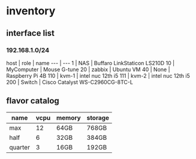 # inventory

## interface list
### 192.168.1.0/24

host | role | name
--- | ---
1 | NAS | Buffaro LinkStaticon LS210D
10 | MyComputer | Mouse G-tune
20 | zabbix | Ubuntu VM
40 | None | Raspberry Pi 4B
110 | kvm-1 | intel nuc 12th i5
111 | kvm-2 | intel nuc 12th i5
200 | Switch | Cisco Catalyst WS-C2960CG-8TC-L

## flavor catalog

name | vcpu | memory | storage
--- | --- | --- | ---
max | 12 | 64GB | 768GB
half | 6 | 32GB | 384GB
quarter | 3 | 16GB | 192GB
